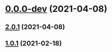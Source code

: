 # [0.0.0-dev](https://github.com/AlexRogalskiy/code-formats/compare/v2.0.1...v0.0.0-dev) (2021-04-08)



## [2.0.1](https://github.com/AlexRogalskiy/code-formats/compare/2.0.1...v2.0.1) (2021-04-08)



## [1.0.1](https://github.com/AlexRogalskiy/code-formats/compare/1.0.1...v1.0.1) (2021-02-18)



